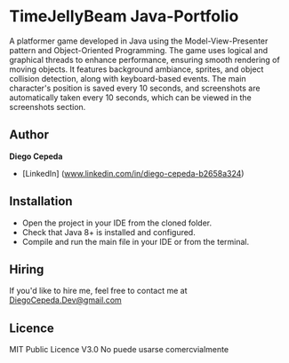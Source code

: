 # TimeJellyBeam Java-Portfolio
A platformer game developed in Java using the Model-View-Presenter pattern and Object-Oriented Programming. The game uses logical and graphical threads to enhance performance, ensuring smooth rendering of moving objects. It features background ambiance, sprites, and object collision detection, along with keyboard-based events. The main character's position is saved every 10 seconds, and screenshots are automatically taken every 10 seconds, which can be viewed in the screenshots section.

## Author
**Diego Cepeda**
* [LinkedIn] (www.linkedin.com/in/diego-cepeda-b2658a324)

## Installation
- Open the project in your IDE from the cloned folder.
- Check that Java 8+ is installed and configured.
- Compile and run the main file in your IDE or from the terminal.

## Hiring
If you'd like to hire me, feel free to contact me at DiegoCepeda.Dev@gmail.com

## Licence 
MIT Public Licence V3.0
No puede usarse comercvialmente

